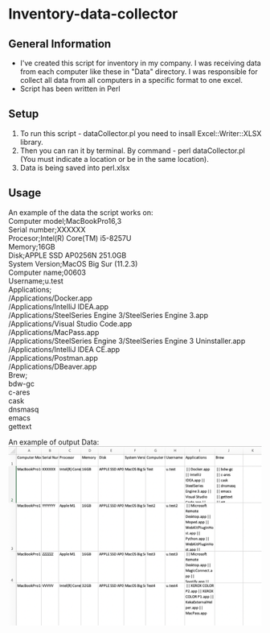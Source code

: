 # Inventory-data-collector

## General Information
- I've created this script for inventory in my company. I was receiving data from each computer like these in "Data" directory. I was responsible for collect all data from all computers in a specific format to one excel.
- Script has been written in Perl

## Setup
1. To run this script - dataCollector.pl you need to insall Excel::Writer::XLSX library.
2. Then you can ran it by terminal. By command - perl dataCollector.pl (You must indicate a location or be in the same location).
4. Data is being saved into perl.xlsx

## Usage

An example of the data the script works on:<br/>
Computer model;MacBookPro16,3<br/>
Serial number;XXXXXX<br/>
Procesor;Intel(R) Core(TM) i5-8257U<br/>
Memory;16GB<br/>
Disk;APPLE SSD AP0256N 251.0GB<br/>
System Version;MacOS Big Sur (11.2.3)<br/>
Computer name;00603<br/>
Username;u.test<br/>
Applications;<br/>
 /Applications/Docker.app<br/>
 /Applications/IntelliJ IDEA.app<br/>
 /Applications/SteelSeries Engine 3/SteelSeries Engine 3.app<br/>
 /Applications/Visual Studio Code.app<br/>
 /Applications/MacPass.app<br/>
 /Applications/SteelSeries Engine 3/SteelSeries Engine 3 Uninstaller.app<br/>
 /Applications/IntelliJ IDEA CE.app<br/>
 /Applications/Postman.app<br/>
 /Applications/DBeaver.app<br/>
Brew;<br/>
bdw-gc<br/>
c-ares<br/>
cask<br/>
dnsmasq<br/>
emacs<br/>
gettext<br/>


An example of output Data:
![alt text](https://github.com/kolanowskim/Inventory-data-collector/blob/main/Output.png?raw=true)
